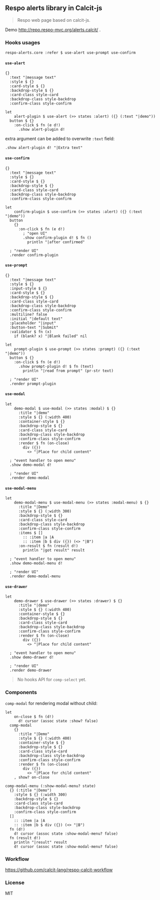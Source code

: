 ## Respo alerts library in Calcit-js

> Respo web page based on calcit-js.

Demo http://repo.respo-mvc.org/alerts.calcit/ .

### Hooks usages

```cirru
respo-alerts.core :refer $ use-alert use-prompt use-confirm
```

#### `use-alert`

```cirru
{}
  :text "|message text"
  :style $ {}
  :card-style $ {}
  :backdrop-style $ {}
  :card-class style-card
  :backdrop-class style-backdrop
  :confirm-class style-confirm
```

```cirru
let
    alert-plugin $ use-alert (>> states :alert) ({} (:text "|demo"))
  button $ {}
    :on-click $ fn (e d!)
      .show alert-plugin d!
```

extra argument can be added to overwrite `:text` field:

```cirru
.show alert-plugin d! "|Extra text"
```

#### `use-confirm`

```cirru
{}
  :text "|message text"
  :style $ {}
  :card-style $ {}
  :backdrop-style $ {}
  :card-class style-card
  :backdrop-class style-backdrop
  :confirm-class style-confirm
```

```cirru
let
    confirm-plugin $ use-confirm (>> states :alert) ({} (:text "|demo"))
  button
    {}
      :on-click $ fn (e d!)
        ; "open UI"
        .show confirm-plugin d! $ fn ()
          println "|after confirmed"

  ; "render UI"
  .render confirm-plugin
```

#### `use-prompt`

```cirru
{}
  :text "|message text"
  :style $ {}
  :input-style $ {}
  :card-style $ {}
  :backdrop-style $ {}
  :card-class style-card
  :backdrop-class style-backdrop
  :confirm-class style-confirm
  :multiline? false
  :initial "|default text"
  :placeholder "|input"
  :button-text "|Submit"
  :validator $ fn (x)
    if (blank? x) "|Blank failed" nil
```

```cirru
let
    prompt-plugin $ use-prompt (>> states :prompt) ({} (:text "|demo"))
  button $ {}
    :on-click $ fn (e d!)
      .show prompt-plugin d! $ fn (text)
        println "|read from prompt" (pr-str text)

  ; "render UI"
  .render prompt-plugin
```

#### `use-modal`

```cirru
let
    demo-modal $ use-modal (>> states :modal) $ {}
      :title "|demo"
      :style $ {} (:width 400)
      :container-style $ {}
      :backdrop-style $ {}
      :card-class style-card
      :backdrop-class style-backdrop
      :confirm-class style-confirm
      :render $ fn (on-close)
        div ({})
          <> "|Place for child content"

  ; "event handler to open menu"
  .show demo-modal d!

  ; "render UI"
  .render demo-modal
```

#### `use-modal-menu`

```cirru
let
    demo-modal-menu $ use-modal-menu (>> states :modal-menu) $ {}
      :title "|Demo"
      :style $ {} (:width 300)
      :backdrop-style $ {}
      :card-class style-card
      :backdrop-class style-backdrop
      :confirm-class style-confirm
      :items $ []
        :: :item |a |A
        :: :item |b $ div ({}) (<> "|B")
      :on-result $ fn (result d!)
        println "|got result" result

  ; "event handler to open menu"
  .show demo-modal-menu d!

  ; "render UI"
  .render demo-modal-menu
```

#### `use-drawer`

```cirru
let
    demo-drawer $ use-drawer (>> states :drawer) $ {}
      :title "|demo"
      :style $ {} (:width 400)
      :container-style $ {}
      :backdrop-style $ {}
      :card-class style-card
      :backdrop-class style-backdrop
      :confirm-class style-confirm
      :render $ fn (on-close)
        div ({})
          <> "|Place for child content"

  ; "event handler to open menu"
  .show demo-drawer d!

  ; "render UI"
  .render demo-drawer
```

> No hooks API for `comp-select` yet.

### Components

`comp-modal` for rendering modal without child:

```cirru
let
    on-close $ fn (d!)
      d! cursor (assoc state :show? false)
  comp-modal
    {}
      :title "|Demo"
      :style $ {} (:width 400)
      :container-style $ {}
      :backdrop-style $ {}
      :card-class style-card
      :backdrop-class style-backdrop
      :confirm-class style-confirm
      :render $ fn (on-close)
        div ({})
          <> "|Place for child content"
    , show? on-close
```

```cirru
comp-modal-menu (:show-modal-menu? state)
  {} (:title "|Demo")
    :style $ {} (:width 300)
    :backdrop-style $ {}
    :card-class style-card
    :backdrop-class style-backdrop
    :confirm-class style-confirm
  []
    :: :item |a |A
    :: :item |b $ div ({}) (<> "|B")
  fn (d!)
    d! cursor (assoc state :show-modal-menu? false)
  fn (result d!)
    println "|result" result
    d! cursor (assoc state :show-modal-menu? false)
```

### Workflow

https://github.com/calcit-lang/respo-calcit-workflow

### License

MIT
